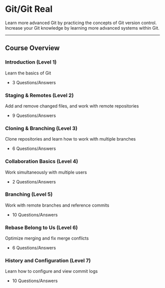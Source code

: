 # Git/Git Real

Learn more advanced Git by practicing the concepts of Git version control. Increase your Git knowledge by learning more advanced systems within Git.

---

## Course Overview

### **Introduction (Level 1)**

Learn the basics of Git

* 3 Questions/Answers

### **Staging & Remotes (Level 2)**

Add and remove changed files, and work with remote repositories

* 9 Questions/Answers

### Cloning & Branching (Level 3)

Clone repositories and learn how to work with multiple branches

* 6 Questions/Answers

### Collaboration Basics (Level 4)

Work simultaneously with multiple users

* 2 Questions/Answers

### Branching (Level 5)

Work with remote branches and reference commits

* 10 Questions/Answers

### Rebase Belong to Us (Level 6)

Optimize merging and fix merge conflicts

* 6 Questions/Answers

### History and Configuration (Level 7)

Learn how to configure and view commit logs

* 10 Questions/Answers